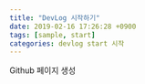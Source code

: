 ```yaml
---
title: "DevLog 시작하기"
date: 2019-02-16 17:26:28 +0900
tags: [sample, start]
categories: devlog start 시작
---
```

Github 페이지 생성
